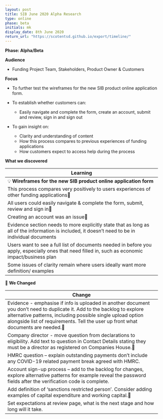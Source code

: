 ```yaml
---
layout: post
title: SIB June 2020 Alpha Research
type: online
phase: beta
initials: mk
display_date: 8th June 2020
return_url: "https://scotentsd.github.io/export/timeline/"
---
```


**Phase: Alpha/Beta**

**Audience**
- Funding Project Team, Stakeholders, Product Owner & Customers

**Focus**
- To further test the wireframes for the new SIB product online application form.
- To establish whether customers can:
   - Easily navigate and complete the form, create an account, submit and review, sign in and sign out

- To gain insight on:
   - Clarity and understanding of content
   - How this process compares to previous experiences of funding applications
   - How customers expect to access help during the process


**What we discovered**

| Learning
| ---
| 💡  **Wireframes for the new SIB product online application form**
| This process compares very positively to users experiences of other funding applications
| All users could easily navigate & complete the form, submit, review and sign in
| Creating an account was an issue
| Evidence section needs to more explicitly state that as long as all of the information is included, it doesn’t need to be in individual documents
| Users want to see a full list of documents needed in before you apply, especially ones that need filled in, such as economic impact/business plan
| Some issues of clarity remain where users ideally want more definition/ examples

🧰 **We Changed**

| Change
| ---
| Evidence - emphasise if info is uploaded in another document you don’t need to duplicate it. Add to the backlog to explore alternative patterns, including possible single upload option alongside list of requirements. Tell the user up front what documents are needed.
| Company director - move question from declarations to eligibility. Add text to question in Contact Details stating they must be a director as registered on Companies House.
| HMRC question – explain outstanding payments don’t include any COVID-19 related payment break agreed with HMRC.
| Account sign-up process – add to the backlog for changes, explore alternative patterns for example reveal the password fields after the verification code is complete.
| Add definition of ‘sanctions restricted person’. Consider adding examples of capital expenditure and working capital.
| Set expectations at review page, what is the next stage and how long will it take.


<!--more-->
